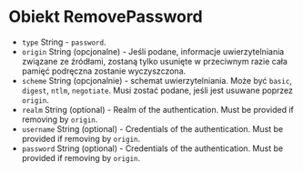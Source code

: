 # Obiekt RemovePassword

* `type` String - `password`.
* `origin` String (opcjonalne) - Jeśli podane, informacje uwierzytelniania związane ze źródłami, zostaną tylko usunięte w przeciwnym razie cała pamięć podręczna zostanie wyczyszczona.
* `scheme` String (opcjonalnie) - schemat uwierzytelniania. Może być `basic`, `digest`, `ntlm`, `negotiate`. Musi zostać podane, jeśli jest usuwane poprzez `origin`.
* `realm` String (optional) - Realm of the authentication. Must be provided if removing by `origin`.
* `username` String (optional) - Credentials of the authentication. Must be provided if removing by `origin`.
* `password` String (optional) - Credentials of the authentication. Must be provided if removing by `origin`.